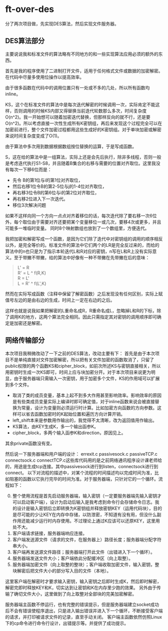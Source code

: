 # ft-over-des
分了两次项目做，先实现DES算法，然后实现文件服务器。
## DES算法部分
主要说说我和标准文件的算法略有不同地方的和一些实现算法应用必须的额外的东西。

首先是我的程序使用了二进制打开文件，适用于任何格式文件或数据的加密解密。
在代码中尽量多使用位操作以提高效率。

由于很多函数在代码中的调用位置只有一处或不多的几处，所以所有函数均inline。

KS，这个在标准文件的算法中是每次迭代解密的时候调用一次，实际肯定不能这样，否则调用的时候KS内部又得替换当前迭代轮数那么多次，时间复杂度O(n^2)。我一开始想可以随着加密迭代替换，但那样反向的就不行，还是要O(n^2)。所以考虑直接一次性生成所有K密钥组，再后来发现这个过程完全可以在加密前进行，整个文件加密过程都用这些生成好的K密钥组。对于单块加密或解密来说时间复杂度变成了O(1)。

由于算法中多次用到数据根据数组按位替换的运算，于是写成函数。

S，这在给的算法中是一组算法，实际上还是会先后执行，除非多线程，否则一般是考虑迭代执行S1-S8，并且随着B集合的右移与需要的位置对齐取位。这里我没有每次一下移6位而是：
* 先令 B的第1位与i的第1位对齐取位，
* 然后右移1位令B的第2-5位与j的1-4位对齐取位，
* 再右移3位令B的第6位与i的第2位对齐取位，
* 再右移2位进入下一次迭代。
* 移位3次解决问题

如果不这样向同一个方向一点点对齐着移位的话，每次迭代除了要右移一次6位外，每个取位由于需要对齐还要把某个变量移位一或几次，要移4次或更多，并且可能多一堆临时变量。
同时8个映射数组也放到了一个数组里，方便迭代。

我把加密和解密写成一个函数，是因为它们除了迭代中对密钥组的调用的顺序相反以外，是完全等价的。标准文件的算法中它们两个的LR是完全反过来的，而给的算法中的n也只是为了指示本轮迭代L和R对应的密钥，n写在L和R上没有实际意义。至于带撇不带撇，给的算法中好像有一种不带撇在先带撇在后的意味：
> L' = R  
> R' = L ^ f(R,K)  
> R = L'  
> L = R' ^ f(L',K)

然而在实际写成函数（注释中保留了解密函数）之后发现没有任何区别，实际上赋值号左边的是由右边的生成，时间上一定在右边的之后。

这样也就是说我如果把解密的L重命名成R，R重命名成L，忽略掉L和R的下标，除了调用K的地方，这两个算法完全相同。因此只需指定其对密钥的调用顺序即可确定是加密还是解密。
## 网络传输部分
本次项目我稍微改动了一下之前的DES算法，改动主要有下：
首先是由于本次项目不是单纯直接对文件加密解密，所以把有关文件加密的函数取消了，只留了public权限的两个函数KS和cipher_block，如前次所述KS与密钥直接相关，所以用密钥时生成一次KS即可，时间上应与块加密分开。对于本次项目来说更为明显，由于服务器端只需输入一次密钥，用于加密多个文件，KS的作用域可以扩展到多个文件。
* 取消了类的成员变量，基本上起不到多大作用甚至影响效率。影响效率的原因是有些类成员变量实际上编译时即可确定值，对于inline函数来说会被直接替换为常量，设计为变量则必须运行时计算。比如加密方向函数的方向参数。这样可以省去函数加密时的K起始位置和遍历方向计算开销。
* left_shift本来是参数用作输出的，我觉得不太清晰，改为返回值用作输出。
* KS算法，由KEY生成K，多一个输出函参K。
* cipher_block，多两个输入函参K和direction，原因见上。

其余private函数没有变。

然后说一下服务器端和用户端的设计：
errexit.c passivesock.c passiveTCP.c connectsock.c connectTCP.c这些库代码用的是之前网络通讯程序设计课老师给的，用途是生成tcp连接。其中passivesock进行到listen，connectsock进行到connect。
以下对流程的描述中，对某个流程的时间描述均以完成时间为准，比如阻塞的函数以它执行完毕的时间为准。对于服务器端，只针对它的一个循环。流程如下：
 
0. 整个使用流程是首先启动服务器端，输入密钥（一定要服务器端先输入密钥才可以启动客户端），设计为启动后输入是我考虑到命令行会存储命令日志。我的设计是输入密钥后立即转换为K密钥组并释放密钥KEY（运用代码块），目的是尽可能的少让KEY在内存中存储，以防泄密，不知道有没有用，但没什么副作用还能减少运行时内存使用。不过理论上通过K应该可以还原KEY，这里用处不大。
1. 客户端请求链接，服务器端响应连接。
2. 客户端发送源文件（请求的文件，在服务器上）路径长度；服务器端分配字符串大小。
3. 客户端再发送源文件路径；服务器端打开此文件（出错进入下一个循环）。
4. 服务器端发送文件大小；客户端依此分配缓冲区（向上取整）。
5. 服务器端加密文件（向上取整的整块）；客户端收取加密文件，输入密钥，整块解密后把文件大小的部分写入目的文件（本地）。

这里客户端在解密时才要求输入密钥，输入密钥之后即时生成K，然后即时解密，解密完即时释放KEY和K，切实达到让密钥和K在内存里少跑的效果。
另外由于传输了确切文件大小，这里做到了向上取整对全部块的完美加密解密。

服务器端主函数不停运行，也有完整的错误提示，但是服务器端建立socket成功后不会有错误使程序退出，只是进入输出错误并进入下一个循环，不断接受客户端的请求，并打印被请求文件的记录，直至手动关闭。
客户端主函数依然仿照Linux下的cp命令进行命令行设计，出错提示等。并提供了成功提示。
